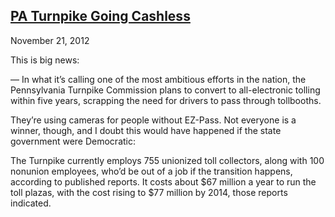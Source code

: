 ## [PA Turnpike Going Cashless](/2012/11/21/pa-turnpike-going-cashless/ "PA Turnpike Going Cashless")

November 21, 2012
            

This is big news:

— In what it’s calling one of the most ambitious efforts in the nation, the Pennsylvania Turnpike Commission plans to convert to all-electronic tolling within five years, scrapping the need for drivers to pass through tollbooths.

They’re using cameras for people without EZ-Pass. Not everyone is a winner, though, and I doubt this would have happened if the state government were Democratic:

The Turnpike currently employs 755 unionized toll collectors, along with 100 nonunion employees, who’d be out of a job if the transition happens, according to published reports. It costs about $67 million a year to run the toll plazas, with the cost rising to $77 million by 2014, those reports indicated.

					            